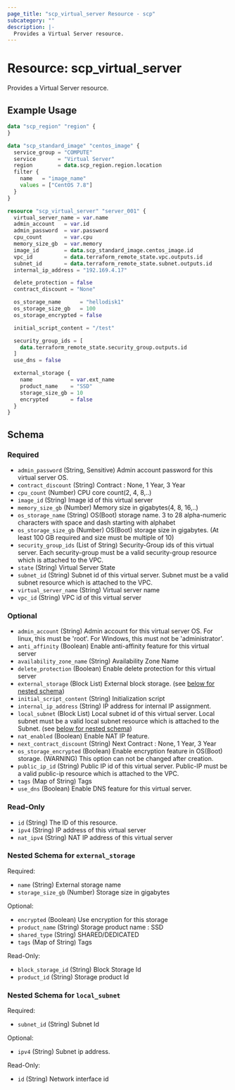 ```yaml
---
page_title: "scp_virtual_server Resource - scp"
subcategory: ""
description: |-
  Provides a Virtual Server resource.
---
```


# Resource: scp_virtual_server

Provides a Virtual Server resource.


## Example Usage

```terraform
data "scp_region" "region" {
}

data "scp_standard_image" "centos_image" {
  service_group = "COMPUTE"
  service       = "Virtual Server"
  region        = data.scp_region.region.location
  filter {
    name   = "image_name"
    values = ["CentOS 7.8"]
  }
}

resource "scp_virtual_server" "server_001" {
  virtual_server_name = var.name
  admin_account   = var.id
  admin_password  = var.password
  cpu_count       = var.cpu
  memory_size_gb  = var.memory
  image_id        = data.scp_standard_image.centos_image.id
  vpc_id          = data.terraform_remote_state.vpc.outputs.id
  subnet_id       = data.terraform_remote_state.subnet.outputs.id
  internal_ip_address = "192.169.4.17"

  delete_protection = false
  contract_discount = "None"

  os_storage_name      = "hellodisk1"
  os_storage_size_gb   = 100
  os_storage_encrypted = false

  initial_script_content = "/test"

  security_group_ids = [
    data.terraform_remote_state.security_group.outputs.id
  ]
  use_dns = false

  external_storage {
    name            = var.ext_name
    product_name    = "SSD"
    storage_size_gb = 10
    encrypted       = false
  }
}
```

<!-- schema generated by tfplugindocs -->
## Schema

### Required

- `admin_password` (String, Sensitive) Admin account password for this virtual server OS.
- `contract_discount` (String) Contract : None, 1 Year, 3 Year
- `cpu_count` (Number) CPU core count(2, 4, 8,..)
- `image_id` (String) Image id of this virtual server
- `memory_size_gb` (Number) Memory size in gigabytes(4, 8, 16,..)
- `os_storage_name` (String) OS(Boot) storage name. 3 to 28 alpha-numeric characters with space and dash starting with alphabet
- `os_storage_size_gb` (Number) OS(Boot) storage size in gigabytes. (At least 100 GB required and size must be multiple of 10)
- `security_group_ids` (List of String) Security-Group ids of this virtual server. Each security-group must be a valid security-group resource which is attached to the VPC.
- `state` (String) Virtual Server State
- `subnet_id` (String) Subnet id of this virtual server. Subnet must be a valid subnet resource which is attached to the VPC.
- `virtual_server_name` (String) Virtual server name
- `vpc_id` (String) VPC id of this virtual server

### Optional

- `admin_account` (String) Admin account for this virtual server OS. For linux, this must be 'root'. For Windows, this must not be 'administrator'.
- `anti_affinity` (Boolean) Enable anti-affinity feature for this virtual server
- `availability_zone_name` (String) Availability Zone Name
- `delete_protection` (Boolean) Enable delete protection for this virtual server
- `external_storage` (Block List) External block storage. (see [below for nested schema](#nestedblock--external_storage))
- `initial_script_content` (String) Initialization script
- `internal_ip_address` (String) IP address for internal IP assignment.
- `local_subnet` (Block List) Local subnet id of this virtual server. Local subnet must be a valid local subnet resource which is attached to the Subnet. (see [below for nested schema](#nestedblock--local_subnet))
- `nat_enabled` (Boolean) Enable NAT IP feature.
- `next_contract_discount` (String) Next Contract : None, 1 Year, 3 Year
- `os_storage_encrypted` (Boolean) Enable encryption feature in OS(Boot) storage. (WARNING) This option can not be changed after creation.
- `public_ip_id` (String) Public IP id of this virtual server. Public-IP must be a valid public-ip resource which is attached to the VPC.
- `tags` (Map of String) Tags
- `use_dns` (Boolean) Enable DNS feature for this virtual server.

### Read-Only

- `id` (String) The ID of this resource.
- `ipv4` (String) IP address of this virtual server
- `nat_ipv4` (String) NAT IP address of this virtual server

<a id="nestedblock--external_storage"></a>
### Nested Schema for `external_storage`

Required:

- `name` (String) External storage name
- `storage_size_gb` (Number) Storage size in gigabytes

Optional:

- `encrypted` (Boolean) Use encryption for this storage
- `product_name` (String) Storage product name : SSD
- `shared_type` (String) SHARED/DEDICATED
- `tags` (Map of String) Tags

Read-Only:

- `block_storage_id` (String) Block Storage Id
- `product_id` (String) Storage product Id


<a id="nestedblock--local_subnet"></a>
### Nested Schema for `local_subnet`

Required:

- `subnet_id` (String) Subnet Id

Optional:

- `ipv4` (String) Subnet ip address.

Read-Only:

- `id` (String) Network interface id
